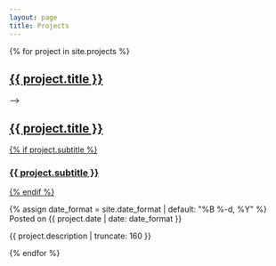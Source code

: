 ```yaml
---
layout: page
title: Projects
---
```


{% for project in site.projects %}

<!-->
<div>
  <h2><a href="{{ project.url }}">{{ project.title }}</a></h2>
</div>
-->

<a href="{{ project.url | absolute_url }}">
  <h2 class="post-title">{{ project.title }}</h2>

  {% if project.subtitle %}
    <h3 class="post-subtitle">
    {{ project.subtitle }}
    </h3>
  {% endif %}
</a>

<p class="post-meta">
  {% assign date_format = site.date_format | default: "%B %-d, %Y" %}
  Posted on {{ project.date | date: date_format }}
</p>

<p class="post-excerpt">{{ project.description | truncate: 160 }}</p>

{% endfor %}  